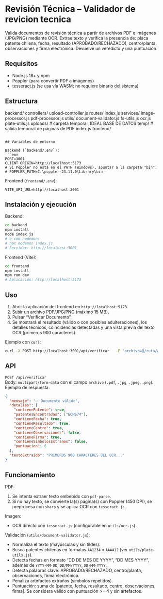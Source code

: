 # Revisión Técnica – Validador de revicion tecnica

Valida documentos de revisión técnica a partir de archivos PDF e imágenes (JPG/PNG) mediante OCR. Extrae texto y verifica la presencia de: placa patente chilena, fecha, resultado (APROBADO/RECHAZADO), centro/planta, observaciones y firma electrónica. Devuelve un veredicto y una puntuación.

## Requisitos

- Node.js 18+ y npm
- Poppler (para convertir PDF a imágenes)
- tesseract.js (se usa vía WASM; no requiere binario del sistema)

## Estructura

backend/
  controllers/
    upload-controller.js
  routes/
    index.js
  services/
    image-processor.js
    pdf-processor.js
  utils/
    document-validator.js
    fs-utils.js
    ocr.js
    plate-utils.js
  uploads/            # carpeta temporal, IDEAL BASE DE DATOS
  temp/               # salida temporal de páginas de PDF
  index.js
frontend/
```

## Variables de entorno

Backend (`backend/.env`):
```env
PORT=3001
CLIENT_ORIGIN=http://localhost:5173
# Si Poppler no está en el PATH (Windows), apuntar a la carpeta "bin":
# POPPLER_PATH=C:\poppler-23.11.0\Library\bin
```

Frontend (`frontend/.env`):
```env
VITE_API_URL=http://localhost:3001
```

## Instalación y ejecución

Backend:
```bash
cd backend
npm install
node index.js
# o con nodemon:
# npx nodemon index.js
# Servidor: http://localhost:3001
```

Frontend (Vite):
```bash
cd frontend
npm install
npm run dev
# Aplicación: http://localhost:5173
```

## Uso

1. Abrir la aplicación del frontend en `http://localhost:5173`.
2. Subir un archivo PDF/JPG/PNG (máximo 15 MB).
3. Pulsar “Verificar Documento”.
4. Se mostrará el resultado (válido o con posibles adulteraciones), los detalles técnicos, coincidencias detectadas y una vista previa del texto OCR (primeros 900 caracteres).

Ejemplo con `curl`:
```bash
curl -X POST http://localhost:3001/api/verificar   -F "archivo=@/ruta/al/archivo.pdf"
```

## API

`POST /api/verificar`  
Body: `multipart/form-data` con el campo `archivo` (`.pdf`, `.jpg`, `.jpeg`, `.png`).  
Ejemplo de respuesta:
```json
{
  "mensaje": "✅ Documento válido",
  "detalles": {
    "contienePatente": true,
    "patentesEncontradas": ["ECHS74"],
    "contieneFecha": true,
    "contieneResultado": true,
    "contieneCentro": true,
    "contieneObservaciones": false,
    "contieneFirma": true,
    "contieneSimbolosExtranos": false,
    "puntuacion": 6
  },
  "textoExtraido": "PRIMEROS 900 CARACTERES DEL OCR..."
}
```

## Funcionamiento

PDF:
1. Se intenta extraer texto embebido con `pdf-parse`.
2. Si no hay texto, se convierte la(s) página(s) con Poppler (450 DPI), se preprocesa con `sharp` y se aplica OCR con `tesseract.js`.

Imagen:
- OCR directo con `tesseract.js` (configurable en `utils/ocr.js`).

Validación (`utils/document-validator.js`):
- Normaliza el texto (mayúsculas y sin tildes).
- Busca patentes chilenas en formatos `AA1234` o `AAAA12` (ver `utils/plate-utils.js`).
- Detecta fechas en formato “DD DE MES DE YYYY”, “DD MES YYYY”, además de `YYYY-MM-DD`, `DD/MM/YYYY`, `DD-MM-YYYY`.
- Detecta palabras clave: APROBADO/RECHAZADO, centro/planta, observaciones, firma electrónica.
- Penaliza artefactos extraños (símbolos repetidos).
- Puntuación: suma de [patente, fecha, resultado, centro, observaciones, firma]. Se considera válido con puntuación >= 4 y sin artefactos.


